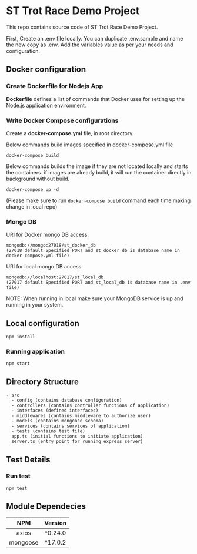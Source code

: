 # ST Trot Race Demo Project

This repo contains source code of ST Trot Race Demo Project.

First, Create an .env file locally. You can duplicate .env.sample and name the new copy as .env. Add the variables value as per your needs and configuration.

## Docker configuration

### Create Dockerfile for Nodejs App

__Dockerfile__ defines a list of commands that Docker uses for setting up the Node.js application environment.

### Write Docker Compose configurations

Create a __docker-compose.yml__ file, in root directory.

Below commands build images specified in docker-compose.yml file

```
docker-compose build
```

Below commands builds the image if they are not located locally and starts the containers. if images are already build, it will run the container directly in background without build.

```
docker-compose up -d 
```

(Please make sure to run `docker-compose build` command each time making change in local repo)

### Mongo DB

URI for Docker mongo DB access:
```
mongodb://mongo:27018/st_docker_db 
(27018 default Specified PORT and st_docker_db is database name in docker-compose.yml file)
```

URI for local mongo DB access:
```
mongodb://localhost:27017/st_local_db
(27017 default Specified PORT and st_local_db is database name in .env file)
```

NOTE: When running in local make sure your MongoDB service is up and running in your system. 

## Local configuration

```
npm install
```

### Running application

```
npm start
```

## Directory Structure

```
- src
  - config (contains database configuration)
  - controllers (contains controller functions of application)
  - interfaces (defined interfaces)
  - middlewares (contains middleware to authorize user)
  - models (contains mongoose schema)
  - services (contains services of application)
  - tests (contains test file)
  app.ts (initial functions to initiate application)
  server.ts (entry point for running express server)
```

## Test Details

### Run test

```
npm test
```

## Module Dependecies

|             NPM            | Version |
|:--------------------------:|:-------:|
| axios                      | ^0.24.0 |
| mongoose                   | ^17.0.2 |
